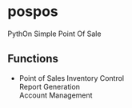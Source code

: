 # pospos
PythOn Simple Point Of Sale

## Functions
* Point of Sales
Inventory Control  
Report Generation  
Account Management  
